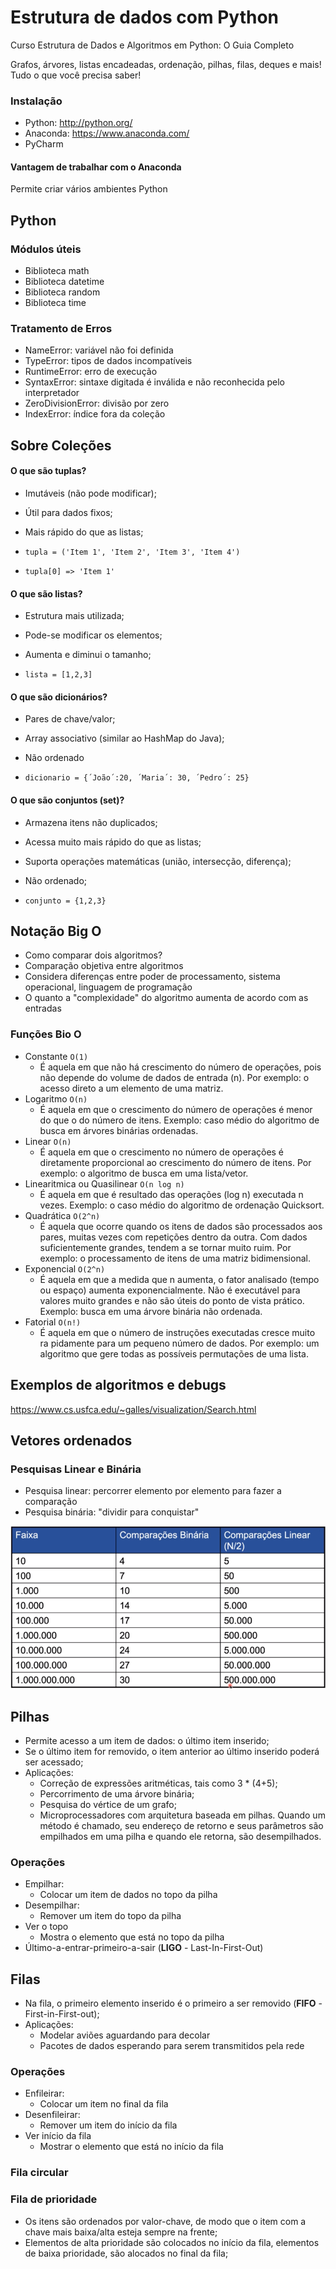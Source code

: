 # Estrutura de dados com Python
Curso Estrutura de Dados e Algoritmos em Python: O Guia Completo

Grafos, árvores, listas encadeadas, ordenação, pilhas, filas, deques e mais! Tudo o que você precisa saber!

### Instalação

- Python: http://python.org/
- Anaconda: https://www.anaconda.com/
- PyCharm

#### Vantagem de trabalhar com o Anaconda

Permite criar vários ambientes Python 

## Python

### Módulos úteis

- Biblioteca math
- Biblioteca datetime
- Biblioteca random
- Biblioteca time

### Tratamento de Erros

- NameError: variável não foi definida
- TypeError: tipos de dados incompatíveis
- RuntimeError: erro de execução
- SyntaxError: sintaxe digitada é inválida e não reconhecida pelo interpretador
- ZeroDivisionError: divisão por zero
- IndexError: índice fora da coleção

## Sobre Coleções

#### O que são tuplas?

- Imutáveis (não pode modificar);
- Útil para dados fixos;
- Mais rápido do que as listas;

- `tupla = ('Item 1', 'Item 2', 'Item 3', 'Item 4')`
- `tupla[0] => 'Item 1'`

#### O que são listas?

- Estrutura mais utilizada;
- Pode-se modificar os elementos;
- Aumenta e diminui o tamanho;

- `lista = [1,2,3]`

#### O que são dicionários?

- Pares de chave/valor;
- Array associativo (similar ao HashMap do Java);
- Não ordenado

- `dicionario = {´João´:20, ´Maria´: 30, ´Pedro´: 25}`

#### O que são conjuntos (set)?

- Armazena itens não duplicados;
- Acessa muito mais rápido do que as listas;
- Suporta operações matemáticas (união, intersecção, diferença);
- Não ordenado;

- `conjunto = {1,2,3}`

## Notação Big O

- Como comparar dois algoritmos?
- Comparação objetiva entre algoritmos
- Considera diferenças entre poder de processamento, sistema operacional, linguagem de programação
- O quanto a "complexidade" do algoritmo aumenta de acordo com as entradas

### Funções Bio O

- Constante ` O(1) `
  - É aquela em que não há crescimento do número de operações, pois não depende do volume de dados de entrada (n). Por exemplo: o acesso direto a um elemento de uma matriz.
- Logaritmo ` O(n) `
  - É aquela em que o crescimento do número de operações é menor do que o do número de itens. Exemplo: caso médio do algoritmo de busca em árvores binárias ordenadas.
- Linear ` O(n) `
  - É aquela em que o crescimento no número de operações é diretamente proporcional ao crescimento do número de itens. Por exemplo: o algoritmo de busca em uma lista/vetor.
- Linearitmica ou Quasilinear ` O(n log n) `
  - É aquela em que é resultado das operações (log n) executada n vezes. Exemplo: o caso médio do algoritmo de ordenação Quicksort.
- Quadrática ` O(2^n) `
  - É aquela que ocorre quando os itens de dados são processados aos pares, muitas vezes com repetições dentro da outra. Com dados suficientemente grandes, tendem a se tornar muito ruim. Por exemplo: o processamento de itens de uma matriz bidimensional.
- Exponencial ` O(2^n) `
  - É aquela em que a medida que n aumenta, o fator analisado (tempo ou espaço) aumenta exponencialmente. Não é executável para valores muito grandes e não são úteis do ponto de vista prático. Exemplo: busca em uma árvore binária não ordenada.
- Fatorial ` O(n!) `
  - É aquela em que o número de instruções executadas cresce muito ra pidamente para um pequeno número de dados. Por exemplo: um algoritmo que gere todas as possíveis permutações de uma lista.

## Exemplos de algoritmos e debugs

https://www.cs.usfca.edu/~galles/visualization/Search.html

## Vetores ordenados 

### Pesquisas Linear e Binária

- Pesquisa linear: percorrer elemento por elemento para fazer a comparação
- Pesquisa binária: "dividir para conquistar"

![Comparação entre pesquisa binária e linear](./images/binaria-vs-linear.png)

## Pilhas

- Permite acesso a um item de dados: o último item inserido;
- Se o último item for removido, o item anterior ao último inserido poderá ser acessado;
- Aplicações: 
  - Correção de expressões aritméticas, tais como 3 * (4+5);
  - Percorrimento de uma árvore binária;
  - Pesquisa do vértice de um grafo;
  - Microprocessadores com arquitetura baseada em pilhas. Quando um método é chamado, seu endereço de retorno e seus parâmetros são empilhados em uma pilha e quando ele retorna, são desempilhados.

### Operações

- Empilhar:
  - Colocar um item de dados no topo da pilha
- Desempilhar:
  - Remover um item do topo da pilha
- Ver o topo
  - Mostra o elemento que está no topo da pilha 
- Último-a-entrar-primeiro-a-sair (**LIGO** - Last-In-First-Out)

## Filas

- Na fila, o primeiro elemento inserido é o primeiro a ser removido (**FIFO** - First-in-First-out);
- Aplicações:
  - Modelar aviões aguardando para decolar
  - Pacotes de dados esperando para serem transmitidos pela rede

### Operações

- Enfileirar:
  - Colocar um item no final da fila
- Desenfileirar:
  - Remover um item do início da fila
- Ver início da fila
  - Mostrar o elemento que está no início da fila

### Fila circular

### Fila de prioridade

- Os itens são ordenados por valor-chave, de modo que o item com a chave mais baixa/alta esteja sempre na frente;
- Elementos de alta prioridade são colocados no início da fila, elementos de baixa prioridade, são alocados no final da fila;